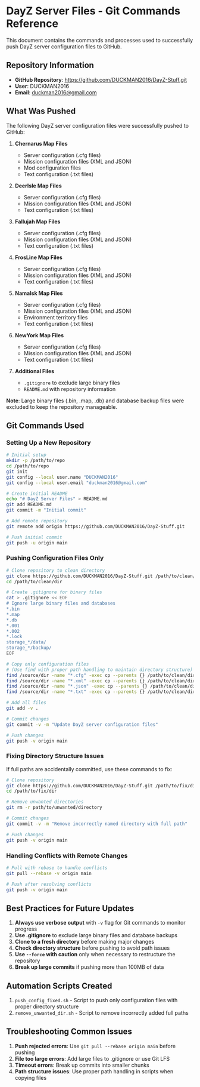 # DayZ Server Files - Git Commands Reference

This document contains the commands and processes used to successfully push DayZ server configuration files to GitHub.

## Repository Information

- **GitHub Repository**: https://github.com/DUCKMAN2016/DayZ-Stuff.git
- **User**: DUCKMAN2016
- **Email**: duckman2016@gmail.com

## What Was Pushed

The following DayZ server configuration files were successfully pushed to GitHub:

1. **Chernarus Map Files**
   - Server configuration (.cfg files)
   - Mission configuration files (XML and JSON)
   - Mod configuration files
   - Text configuration (.txt files)

2. **DeerIsle Map Files**
   - Server configuration (.cfg files)
   - Mission configuration files (XML and JSON)
   - Text configuration (.txt files)
   
3. **Fallujah Map Files**
   - Server configuration (.cfg files)
   - Mission configuration files (XML and JSON)
   - Text configuration (.txt files)

4. **FrosLine Map Files**
   - Server configuration (.cfg files)
   - Mission configuration files (XML and JSON)
   - Text configuration (.txt files)

5. **Namalsk Map Files**
   - Server configuration (.cfg files)
   - Mission configuration files (XML and JSON)
   - Environment territory files
   - Text configuration (.txt files)
   
6. **NewYork Map Files**
   - Server configuration (.cfg files)
   - Mission configuration files (XML and JSON)
   - Text configuration (.txt files)

7. **Additional Files**
   - `.gitignore` to exclude large binary files
   - `README.md` with repository information

**Note**: Large binary files (.bin, .map, .db) and database backup files were excluded to keep the repository manageable.

## Git Commands Used

### Setting Up a New Repository

```bash
# Initial setup
mkdir -p /path/to/repo
cd /path/to/repo
git init
git config --local user.name "DUCKMAN2016"
git config --local user.email "duckman2016@gmail.com"

# Create initial README
echo "# DayZ Server Files" > README.md
git add README.md
git commit -m "Initial commit"

# Add remote repository
git remote add origin https://github.com/DUCKMAN2016/DayZ-Stuff.git

# Push initial commit
git push -u origin main
```

### Pushing Configuration Files Only

```bash
# Clone repository to clean directory
git clone https://github.com/DUCKMAN2016/DayZ-Stuff.git /path/to/clean/dir
cd /path/to/clean/dir

# Create .gitignore for binary files
cat > .gitignore << EOF
# Ignore large binary files and databases
*.bin
*.map
*.db
*.001
*.002
*.lock
storage_*/data/
storage_*/backup/
EOF

# Copy only configuration files
# (Use find with proper path handling to maintain directory structure)
find /source/dir -name "*.cfg" -exec cp --parents {} /path/to/clean/dir \;
find /source/dir -name "*.xml" -exec cp --parents {} /path/to/clean/dir \;
find /source/dir -name "*.json" -exec cp --parents {} /path/to/clean/dir \;
find /source/dir -name "*.txt" -exec cp --parents {} /path/to/clean/dir \;

# Add all files
git add -v .

# Commit changes
git commit -v -m "Update DayZ server configuration files"

# Push changes
git push -v origin main
```

### Fixing Directory Structure Issues

If full paths are accidentally committed, use these commands to fix:

```bash
# Clone repository
git clone https://github.com/DUCKMAN2016/DayZ-Stuff.git /path/to/fix/dir
cd /path/to/fix/dir

# Remove unwanted directories
git rm -r path/to/unwanted/directory

# Commit changes
git commit -v -m "Remove incorrectly named directory with full path"

# Push changes
git push -v origin main
```

### Handling Conflicts with Remote Changes

```bash
# Pull with rebase to handle conflicts
git pull --rebase -v origin main

# Push after resolving conflicts
git push -v origin main
```

## Best Practices for Future Updates

1. **Always use verbose output** with `-v` flag for Git commands to monitor progress
2. **Use .gitignore** to exclude large binary files and database backups
3. **Clone to a fresh directory** before making major changes
4. **Check directory structure** before pushing to avoid path issues
5. **Use `--force` with caution** only when necessary to restructure the repository
6. **Break up large commits** if pushing more than 100MB of data

## Automation Scripts Created

1. `push_config_fixed.sh` - Script to push only configuration files with proper directory structure
2. `remove_unwanted_dir.sh` - Script to remove incorrectly added full paths

## Troubleshooting Common Issues

1. **Push rejected errors**: Use `git pull --rebase origin main` before pushing
2. **File too large errors**: Add large files to .gitignore or use Git LFS
3. **Timeout errors**: Break up commits into smaller chunks
4. **Path structure issues**: Use proper path handling in scripts when copying files
